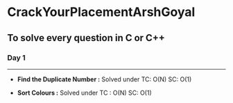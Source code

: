 # CrackYourPlacementArshGoyal

## To solve every question in C or C++ 

### Day 1 
---
- **Find the Duplicate Number :**
Solved under TC: O(N) SC: O(1)

- **Sort Colours :**
Solved under TC : O(N) SC: O(1)
